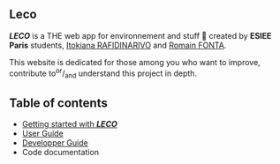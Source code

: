 ## Leco

***LECO*** is a THE web app for environnement and stuff 🌳 created by **ESIEE Paris** students, [Itokiana RAFIDINARIVO](https://www.linkedin.com/in/itokiana-rafidinarivo/) and [Romain FONTA](https://www.linkedin.com/in/fonta-romain-84130617a/).

This website is dedicated for those among you who want to improve, contribute to<sup>or</sup>/<sub>and</sub> understand this project in depth.

## Table of contents
- [Getting started with ***LECO***](assets/gettingstarted.md)
- [User Guide](assets/userguide.md)
- [Developper Guide](assets/developperguide.md)
- Code documentation
